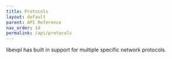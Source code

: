 ```yaml
---
title: Protocols
layout: default
parent: API Reference
nav_order: 14
permalink: /api/protocols
---
```


libevpl has built in support for multiple specific network protocols.

